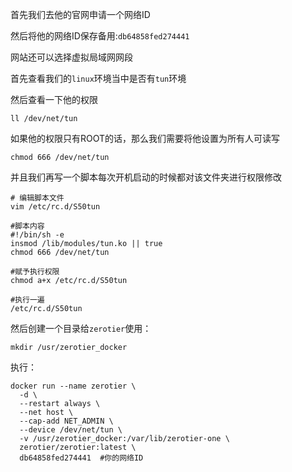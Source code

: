 

首先我们去他的官网申请一个网络ID

然后将他的网络ID保存备用:`db64858fed274441`

网站还可以选择虚拟局域网网段



首先查看我们的`linux`环境当中是否有`tun`环境

然后查看一下他的权限

```shell
ll /dev/net/tun
```

如果他的权限只有ROOT的话，那么我们需要将他设置为所有人可读写

```shell
chmod 666 /dev/net/tun
```

并且我们再写一个脚本每次开机启动的时候都对该文件夹进行权限修改

```shell
# 编辑脚本文件
vim /etc/rc.d/S50tun

#脚本内容
#!/bin/sh -e
insmod /lib/modules/tun.ko || true
chmod 666 /dev/net/tun

#赋予执行权限
chmod a+x /etc/rc.d/S50tun

#执行一遍
/etc/rc.d/S50tun
```



然后创建一个目录给`zerotier`使用：

```shell
mkdir /usr/zerotier_docker
```



执行：

```shell
docker run --name zerotier \
  -d \
  --restart always \
  --net host \
  --cap-add NET_ADMIN \
  --device /dev/net/tun \
  -v /usr/zerotier_docker:/var/lib/zerotier-one \
  zerotier/zerotier:latest \
  db64858fed274441  #你的网络ID
```

